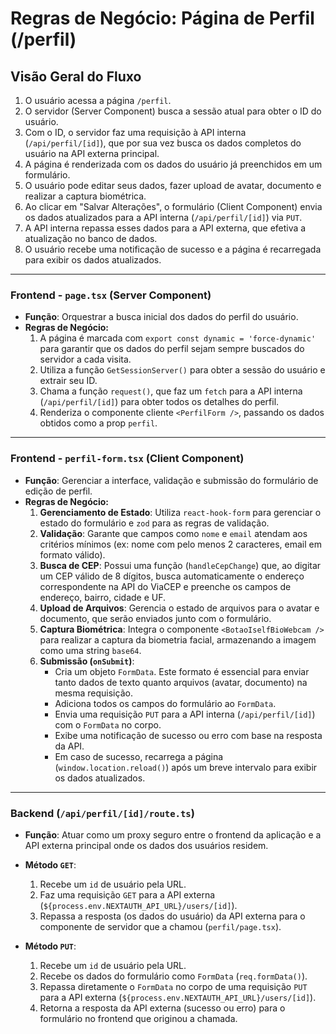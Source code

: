 # Regras de Negócio: Página de Perfil (/perfil)

## Visão Geral do Fluxo

1.  O usuário acessa a página `/perfil`.
2.  O servidor (Server Component) busca a sessão atual para obter o ID do usuário.
3.  Com o ID, o servidor faz uma requisição à API interna (`/api/perfil/[id]`), que por sua vez busca os dados completos do usuário na API externa principal.
4.  A página é renderizada com os dados do usuário já preenchidos em um formulário.
5.  O usuário pode editar seus dados, fazer upload de avatar, documento e realizar a captura biométrica.
6.  Ao clicar em "Salvar Alterações", o formulário (Client Component) envia os dados atualizados para a API interna (`/api/perfil/[id]`) via `PUT`.
7.  A API interna repassa esses dados para a API externa, que efetiva a atualização no banco de dados.
8.  O usuário recebe uma notificação de sucesso e a página é recarregada para exibir os dados atualizados.

---

### Frontend - `page.tsx` (Server Component)

-   **Função**: Orquestrar a busca inicial dos dados do perfil do usuário.
-   **Regras de Negócio:**
    1.  A página é marcada com `export const dynamic = 'force-dynamic'` para garantir que os dados do perfil sejam sempre buscados do servidor a cada visita.
    2.  Utiliza a função `GetSessionServer()` para obter a sessão do usuário e extrair seu ID.
    3.  Chama a função `request()`, que faz um `fetch` para a API interna (`/api/perfil/[id]`) para obter todos os detalhes do perfil.
    4.  Renderiza o componente cliente `<PerfilForm />`, passando os dados obtidos como a prop `perfil`.

---

### Frontend - `perfil-form.tsx` (Client Component)

-   **Função**: Gerenciar a interface, validação e submissão do formulário de edição de perfil.
-   **Regras de Negócio:**
    1.  **Gerenciamento de Estado**: Utiliza `react-hook-form` para gerenciar o estado do formulário e `zod` para as regras de validação.
    2.  **Validação**: Garante que campos como `nome` e `email` atendam aos critérios mínimos (ex: nome com pelo menos 2 caracteres, email em formato válido).
    3.  **Busca de CEP**: Possui uma função (`handleCepChange`) que, ao digitar um CEP válido de 8 dígitos, busca automaticamente o endereço correspondente na API do ViaCEP e preenche os campos de endereço, bairro, cidade e UF.
    4.  **Upload de Arquivos**: Gerencia o estado de arquivos para o avatar e documento, que serão enviados junto com o formulário.
    5.  **Captura Biométrica**: Integra o componente `<BotaoIselfBioWebcam />` para realizar a captura da biometria facial, armazenando a imagem como uma string `base64`.
    6.  **Submissão (`onSubmit`)**: 
        -   Cria um objeto `FormData`. Este formato é essencial para enviar tanto dados de texto quanto arquivos (avatar, documento) na mesma requisição.
        -   Adiciona todos os campos do formulário ao `FormData`.
        -   Envia uma requisição `PUT` para a API interna (`/api/perfil/[id]`) com o `FormData` no corpo.
        -   Exibe uma notificação de sucesso ou erro com base na resposta da API.
        -   Em caso de sucesso, recarrega a página (`window.location.reload()`) após um breve intervalo para exibir os dados atualizados.

---

### Backend (`/api/perfil/[id]/route.ts`)

-   **Função**: Atuar como um proxy seguro entre o frontend da aplicação e a API externa principal onde os dados dos usuários residem.

-   **Método `GET`**:
    1.  Recebe um `id` de usuário pela URL.
    2.  Faz uma requisição `GET` para a API externa (`${process.env.NEXTAUTH_API_URL}/users/[id]`).
    3.  Repassa a resposta (os dados do usuário) da API externa para o componente de servidor que a chamou (`perfil/page.tsx`).

-   **Método `PUT`**:
    1.  Recebe um `id` de usuário pela URL.
    2.  Recebe os dados do formulário como `FormData` (`req.formData()`).
    3.  Repassa diretamente o `FormData` no corpo de uma requisição `PUT` para a API externa (`${process.env.NEXTAUTH_API_URL}/users/[id]`).
    4.  Retorna a resposta da API externa (sucesso ou erro) para o formulário no frontend que originou a chamada.

